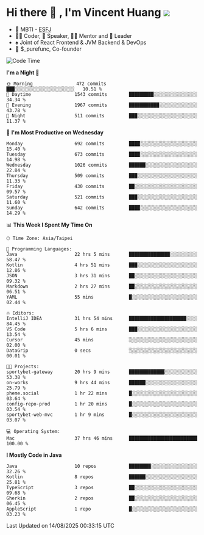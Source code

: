 # Hi there 👋 , I'm Vincent Huang ![](https://komarev.com/ghpvc/?username=Jian-Min-Huang)
- 👀 MBTI - [ESFJ](https://www.16personalities.com/esfj-personality)
- 👨‍💻 Coder, 🎤 Speaker, 👨‍🏫 Mentor and 🚀 Leader
- ♠️ Joint of React Frontend & JVM Backend & DevOps
- 💼 $_purefunc, Co-founder

<!--START_SECTION:waka-->
![Code Time](http://img.shields.io/badge/Code%20Time-5%2C767%20hrs%2052%20mins-blue)

**I'm a Night 🦉** 

```text
🌞 Morning                472 commits         ███░░░░░░░░░░░░░░░░░░░░░░   10.51 % 
🌆 Daytime                1543 commits        █████████░░░░░░░░░░░░░░░░   34.34 % 
🌃 Evening                1967 commits        ███████████░░░░░░░░░░░░░░   43.78 % 
🌙 Night                  511 commits         ███░░░░░░░░░░░░░░░░░░░░░░   11.37 % 
```
📅 **I'm Most Productive on Wednesday** 

```text
Monday                   692 commits         ████░░░░░░░░░░░░░░░░░░░░░   15.40 % 
Tuesday                  673 commits         ████░░░░░░░░░░░░░░░░░░░░░   14.98 % 
Wednesday                1026 commits        ██████░░░░░░░░░░░░░░░░░░░   22.84 % 
Thursday                 509 commits         ███░░░░░░░░░░░░░░░░░░░░░░   11.33 % 
Friday                   430 commits         ██░░░░░░░░░░░░░░░░░░░░░░░   09.57 % 
Saturday                 521 commits         ███░░░░░░░░░░░░░░░░░░░░░░   11.60 % 
Sunday                   642 commits         ████░░░░░░░░░░░░░░░░░░░░░   14.29 % 
```


📊 **This Week I Spent My Time On** 

```text
🕑︎ Time Zone: Asia/Taipei

💬 Programming Languages: 
Java                     22 hrs 5 mins       ███████████████░░░░░░░░░░   58.47 % 
Kotlin                   4 hrs 51 mins       ███░░░░░░░░░░░░░░░░░░░░░░   12.86 % 
JSON                     3 hrs 31 mins       ██░░░░░░░░░░░░░░░░░░░░░░░   09.32 % 
Markdown                 2 hrs 27 mins       ██░░░░░░░░░░░░░░░░░░░░░░░   06.51 % 
YAML                     55 mins             █░░░░░░░░░░░░░░░░░░░░░░░░   02.44 % 

🔥 Editors: 
IntelliJ IDEA            31 hrs 54 mins      █████████████████████░░░░   84.45 % 
VS Code                  5 hrs 6 mins        ███░░░░░░░░░░░░░░░░░░░░░░   13.54 % 
Cursor                   45 mins             ░░░░░░░░░░░░░░░░░░░░░░░░░   02.00 % 
DataGrip                 0 secs              ░░░░░░░░░░░░░░░░░░░░░░░░░   00.01 % 

🐱‍💻 Projects: 
sportybet-gateway        20 hrs 9 mins       █████████████░░░░░░░░░░░░   53.38 % 
on-works                 9 hrs 44 mins       ██████░░░░░░░░░░░░░░░░░░░   25.79 % 
pheme.social             1 hr 22 mins        █░░░░░░░░░░░░░░░░░░░░░░░░   03.64 % 
config-repo-prod         1 hr 20 mins        █░░░░░░░░░░░░░░░░░░░░░░░░   03.54 % 
sportybet-web-mvc        1 hr 9 mins         █░░░░░░░░░░░░░░░░░░░░░░░░   03.07 % 

💻 Operating System: 
Mac                      37 hrs 46 mins      █████████████████████████   100.00 % 
```

**I Mostly Code in Java** 

```text
Java                     10 repos            ████████░░░░░░░░░░░░░░░░░   32.26 % 
Kotlin                   8 repos             ██████░░░░░░░░░░░░░░░░░░░   25.81 % 
TypeScript               3 repos             ██░░░░░░░░░░░░░░░░░░░░░░░   09.68 % 
Gherkin                  2 repos             ██░░░░░░░░░░░░░░░░░░░░░░░   06.45 % 
AppleScript              1 repo              █░░░░░░░░░░░░░░░░░░░░░░░░   03.23 % 
```




 Last Updated on 14/08/2025 00:33:15 UTC
<!--END_SECTION:waka-->
